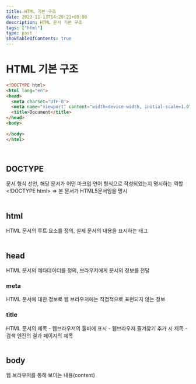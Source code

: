 ```yaml
---
title: HTML 기본 구조
date: 2023-11-13T14:20:21+09:00
description: HTML 문서 기본 구조
tags: ["html"]
type: post
showTableOfContents: true
---
```


# HTML 기본 구조
``` HTML
<!DOCTYPE html>
<html lang="en">
<head>
  <meta charset="UTF-8">
  <meta name="viewport" content="width=device-width, initial-scale=1.0">
  <title>Document</title>
</head>
<body>
  
</body>
</html>
```

<br/>

## DOCTYPE
문서 형식 선언, 해당 문서가 어떤 마크업 언어 형식으로 작성되었는지 명시하는 역할
\<!DOCTYPE html> => 본 문서가 HTML5문서임을 명시  
<br/>  

## html
HTML 문서의 루트 요소를 정의, 실제 문서의 내용을 표시하는 태그  
<br/>

## head
HTML 문서의 메타데이터를 정의, 브라우저에게 문서의 정보를 전달
<br/>

### meta
HTML 문서에 대한 정보로 웹 브라우저에는 직접적으로 표현되지 않는 정보
<br/>

### title
HTML 문서의 제목
\- 웹브라우저의 툴바에 표시
\- 웹브라우저 즐겨찾기 추가 시 제목
\- 검색 엔진의 결과 페이지의 제목  
<br/>

## body
웹 브라우저를 통해 보이는 내용(content)








